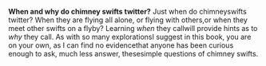 **When and why do chimney swifts twitter?** Just when do chimneyswifts twitter? When they are flying all alone, or flying with others,or when they meet other swifts on a flyby? Learning *when* they callwill provide hints as to *why* they call. As with so many explorationsI suggest in this book, you are on your own, as I can find no evidencethat anyone has been curious enough to ask, much less answer, thesesimple questions of chimney swifts.
